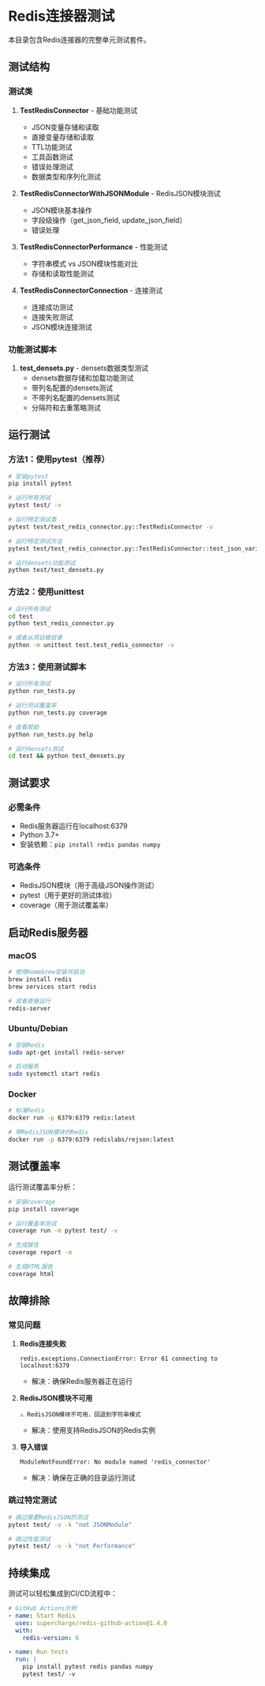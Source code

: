 # Redis连接器测试

本目录包含Redis连接器的完整单元测试套件。

## 测试结构

### 测试类

1. **TestRedisConnector** - 基础功能测试
   - JSON变量存储和读取
   - 直接变量存储和读取
   - TTL功能测试
   - 工具函数测试
   - 错误处理测试
   - 数据类型和序列化测试

2. **TestRedisConnectorWithJSONModule** - RedisJSON模块测试
   - JSON模块基本操作
   - 字段级操作（get_json_field, update_json_field）
   - 错误处理

3. **TestRedisConnectorPerformance** - 性能测试
   - 字符串模式 vs JSON模块性能对比
   - 存储和读取性能测试

4. **TestRedisConnectorConnection** - 连接测试
   - 连接成功测试
   - 连接失败测试
   - JSON模块连接测试

### 功能测试脚本

1. **test_densets.py** - densets数据类型测试
   - densets数据存储和加载功能测试
   - 带列名配置的densets测试
   - 不带列名配置的densets测试
   - 分隔符和去重策略测试

## 运行测试

### 方法1：使用pytest（推荐）

```bash
# 安装pytest
pip install pytest

# 运行所有测试
pytest test/ -v

# 运行特定测试类
pytest test/test_redis_connector.py::TestRedisConnector -v

# 运行特定测试方法
pytest test/test_redis_connector.py::TestRedisConnector::test_json_variable_operations -v

# 运行densets功能测试
python test/test_densets.py
```

### 方法2：使用unittest

```bash
# 运行所有测试
cd test
python test_redis_connector.py

# 或者从项目根目录
python -m unittest test.test_redis_connector -v
```

### 方法3：使用测试脚本

```bash
# 运行所有测试
python run_tests.py

# 运行测试覆盖率
python run_tests.py coverage

# 查看帮助
python run_tests.py help

# 运行densets测试
cd test && python test_densets.py
```

## 测试要求

### 必需条件
- Redis服务器运行在localhost:6379
- Python 3.7+
- 安装依赖：`pip install redis pandas numpy`

### 可选条件
- RedisJSON模块（用于高级JSON操作测试）
- pytest（用于更好的测试体验）
- coverage（用于测试覆盖率）

## 启动Redis服务器

### macOS
```bash
# 使用Homebrew安装并启动
brew install redis
brew services start redis

# 或者直接运行
redis-server
```

### Ubuntu/Debian
```bash
# 安装Redis
sudo apt-get install redis-server

# 启动服务
sudo systemctl start redis
```

### Docker
```bash
# 标准Redis
docker run -p 6379:6379 redis:latest

# 带RedisJSON模块的Redis
docker run -p 6379:6379 redislabs/rejson:latest
```

## 测试覆盖率

运行测试覆盖率分析：

```bash
# 安装coverage
pip install coverage

# 运行覆盖率测试
coverage run -m pytest test/ -v

# 生成报告
coverage report -m

# 生成HTML报告
coverage html
```

## 故障排除

### 常见问题

1. **Redis连接失败**
   ```
   redis.exceptions.ConnectionError: Error 61 connecting to localhost:6379
   ```
   - 解决：确保Redis服务器正在运行

2. **RedisJSON模块不可用**
   ```
   ⚠️ RedisJSON模块不可用，回退到字符串模式
   ```
   - 解决：使用支持RedisJSON的Redis实例

3. **导入错误**
   ```
   ModuleNotFoundError: No module named 'redis_connector'
   ```
   - 解决：确保在正确的目录运行测试

### 跳过特定测试

```bash
# 跳过需要RedisJSON的测试
pytest test/ -v -k "not JSONModule"

# 跳过性能测试
pytest test/ -v -k "not Performance"
```

## 持续集成

测试可以轻松集成到CI/CD流程中：

```yaml
# GitHub Actions示例
- name: Start Redis
  uses: supercharge/redis-github-action@1.4.0
  with:
    redis-version: 6

- name: Run tests
  run: |
    pip install pytest redis pandas numpy
    pytest test/ -v
``` 